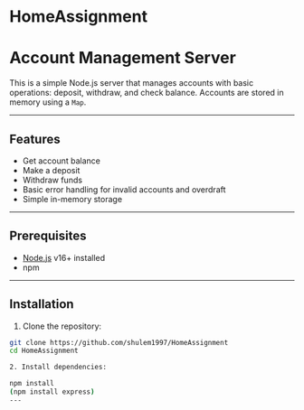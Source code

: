 # HomeAssignment

# Account Management Server

This is a simple Node.js server that manages accounts with basic operations: deposit, withdraw, and check balance. Accounts are stored in memory using a `Map`.

---

## Features

- Get account balance
- Make a deposit
- Withdraw funds
- Basic error handling for invalid accounts and overdraft
- Simple in-memory storage

---

## Prerequisites

- [Node.js](https://nodejs.org/) v16+ installed
- npm

---

## Installation

1. Clone the repository:

```bash
git clone https://github.com/shulem1997/HomeAssignment
cd HomeAssignment

2. Install dependencies:

npm install
(npm install express)
---


